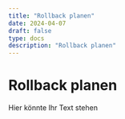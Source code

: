 ```yaml
---
title: "Rollback planen"
date: 2024-04-07
draft: false
type: docs
description: "Rollback planen"
---
```


# Rollback planen

Hier könnte Ihr Text stehen